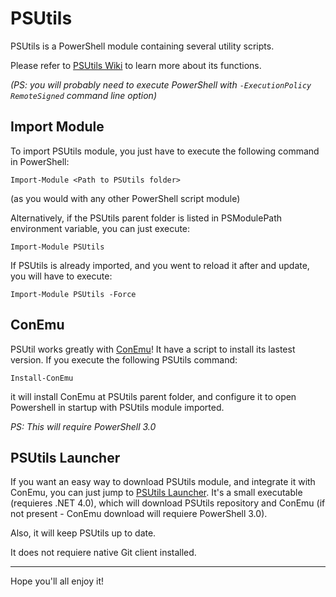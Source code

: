 # PSUtils

PSUtils is a PowerShell module containing several utility scripts.

Please refer to [PSUtils Wiki](https://github.com/ecsousa/PSUtils/wiki)
to learn more about its functions.

_(PS: you will probably need to execute PowerShell with `-ExecutionPolicy RemoteSigned`
command line option)_

## Import Module

To import PSUtils module, you just have to execute the following
command in PowerShell:

    Import-Module <Path to PSUtils folder>

(as you would with any other PowerShell script module)

Alternatively, if the PSUtils parent folder is listed
in PSModulePath environment variable, you can just execute:

    Import-Module PSUtils

If PSUtils is already imported, and you went to reload it after and
update, you will have to execute:

    Import-Module PSUtils -Force

## ConEmu

PSUtil works greatly with [ConEmu](https://code.google.com/p/conemu-maximus5/)!
It have a script to install its lastest version. If you execute the
following PSUtils command:

    Install-ConEmu

it will install ConEmu at PSUtils parent folder, and configure it to open
Powershell in startup with PSUtils module imported.

*PS: This will require PowerShell 3.0*

## PSUtils Launcher

If you want an easy way to download PSUtils module, and integrate it with ConEmu, you can just jump
to [PSUtils Launcher](https://github.com/ecsousa/PSUtilsLauncher/releases/latest). It's a small
executable (requieres .NET 4.0), which will download PSUtils repository and ConEmu (if not present - ConEmu
download will requiere PowerShell 3.0).

Also, it will keep PSUtils up to date.

It does not requiere native Git client installed.
 
---

Hope you'll all enjoy it!
